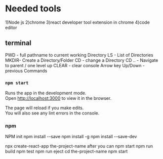 # Needed tools
1)Node js 
2)chrome 
3)react developer tool extension in chrome 
4)code editor


## terminal
PWD - full pathname to current working Directory
LS - List of Directories
MKDIR- Create a Directory/Folder 
CD - change a Directory 
CD .. - Navigate to parent / one level up 
CLEAR - clear console 
Arrow key Up/Down - previous Commands 


### `npm start`

Runs the app in the development mode.\
Open [http://localhost:3000](http://localhost:3000) to view it in the browser.

The page will reload if you make edits.\
You will also see any lint errors in the console.

### npm
NPM init 
npm install <package name > --save 
npm install <package name > -g 
npm install <package name > --save-dev 

npx create-react-app the-project-name 
after you can 
npm start 
npm run build 
npm test 
npm run eject 
cd the-project-name 
npm start 

